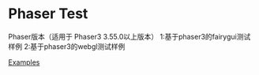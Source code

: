 # Phaser Test
Phaser版本（适用于 Phaser3 3.55.0以上版本）
1:基于phaser3的fairygui测试样例
2:基于phaser3的webgl测试样例

[Examples](https://ApowoGames.github.io/FairyGUI-Phaser/publish/)  
